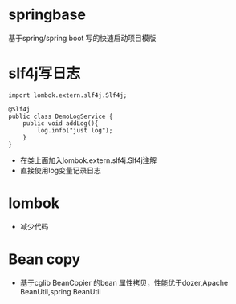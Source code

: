 # springbase
基于spring/spring boot 写的快速启动项目模版

# slf4j写日志
```
import lombok.extern.slf4j.Slf4j;

@Slf4j
public class DemoLogService {
	public void addLog(){
		log.info("just log");
	}
}

```
- 在类上面加入lombok.extern.slf4j.Slf4j注解
- 直接使用log变量记录日志

# lombok
- 减少代码

# Bean copy
- 基于cglib BeanCopier 的bean 属性拷贝，性能优于dozer,Apache BeanUtil,spring BeanUtil
